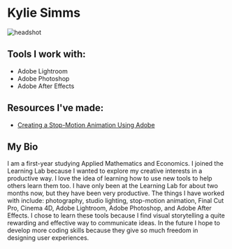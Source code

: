 # Kylie Simms
![headshot](https://files.slack.com/files-pri/T0HTW3H0V-FUQ8X8TK9/kyliee_360.gif?pub_secret=395d230225)

## Tools I work with:
* Adobe Lightroom
* Adobe Photoshop
* Adobe After Effects

## Resources I've made:
* [Creating a Stop-Motion Animation Using Adobe](https://spark.adobe.com/page/s52eRz5lfP0F4/)

## My Bio
I am a first-year studying Applied Mathematics and Economics. I joined the Learning Lab because I wanted to explore my creative interests in a productive way. I love the idea of learning how to use new tools to help others learn them too. I have only been at the Learning Lab for about two months now, but they have been very productive. The things I have worked with include: photography, studio lighting, stop-motion animation, Final Cut Pro, Cinema 4D, Adobe Lightroom, Adobe Photoshop, and Adobe After Effects. I chose to learn these tools because I find visual storytelling a quite rewarding and effective way to communicate ideas. In the future I hope to develop more coding skills because they give so much freedom in designing user experiences.
